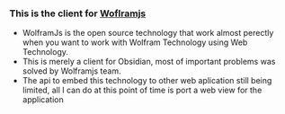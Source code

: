 ### This is the client for [Woflramjs](https://github.com/JerryI/wolframjs-frontend)

- WolframJs is the open source technology that work almost perectly when you want to work with Wolfram Technology using Web Technology.
- This is merely a client for Obsidian, most of important problems was solved by Wolframjs team.
- The api to embed this technology to other web aplication still being limited, all I can do at this point of time is port a web view for the application
